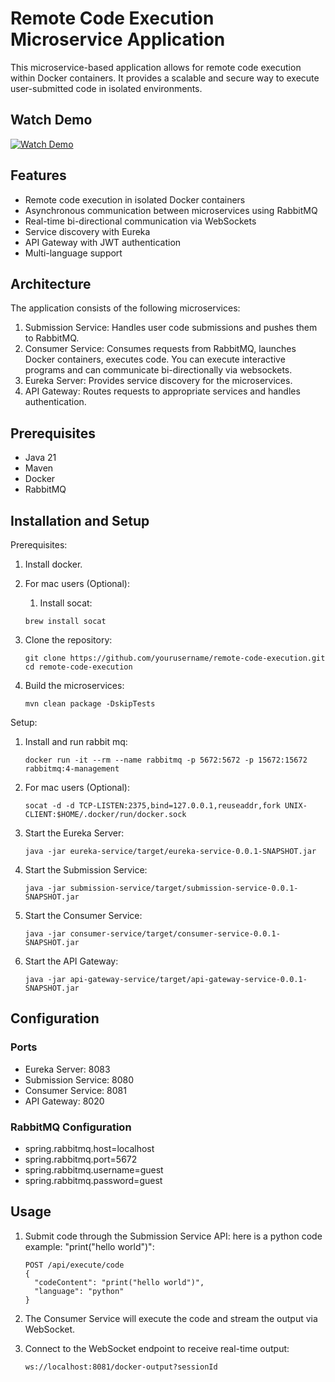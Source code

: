 # Remote Code Execution Microservice Application

This microservice-based application allows for remote code execution within Docker containers. It provides a scalable and secure way to execute user-submitted code in isolated environments.

## Watch Demo

[![Watch Demo](https://i9.ytimg.com/vi_webp/7ZvlDutX2kk/mq2.webp?sqp=CLSLscUG-oaymwEmCMACELQB8quKqQMa8AEB-AHSCIAC0AWKAgwIABABGFMgWihlMA8%3D&rs=AOn4CLAJSVo2MPeV2_-sHxYHF-FrIolWgQ&retry=3)](https://www.youtube.com/watch?v=7ZvlDutX2kk)

## Features

-   Remote code execution in isolated Docker containers
-   Asynchronous communication between microservices using RabbitMQ
-   Real-time bi-directional communication via WebSockets
-   Service discovery with Eureka
-   API Gateway with JWT authentication
- Multi-language support

## Architecture

The application consists of the following microservices:

1. Submission Service: Handles user code submissions and pushes them to RabbitMQ.
2. Consumer Service: Consumes requests from RabbitMQ, launches Docker containers, executes code. You can execute interactive programs and can communicate bi-directionally via websockets.
3. Eureka Server: Provides service discovery for the microservices.
4. API Gateway: Routes requests to appropriate services and handles authentication.

## Prerequisites

-   Java 21
-   Maven
-   Docker
-   RabbitMQ

## Installation and Setup
Prerequisites: 
1. Install docker.
2. For mac users (Optional):
   1. Install socat:
   
    ```
    brew install socat
    ```

3. Clone the repository:
 
    ```
    git clone https://github.com/yourusername/remote-code-execution.git
    cd remote-code-execution
    ```

4. Build the microservices:

    ```
    mvn clean package -DskipTests
    ```

Setup:
1. Install and run rabbit mq:

    ```
    docker run -it --rm --name rabbitmq -p 5672:5672 -p 15672:15672 rabbitmq:4-management
    ```

2. For mac users (Optional): 

    ```
    socat -d -d TCP-LISTEN:2375,bind=127.0.0.1,reuseaddr,fork UNIX-CLIENT:$HOME/.docker/run/docker.sock
    ```

3. Start the Eureka Server:

    ```
    java -jar eureka-service/target/eureka-service-0.0.1-SNAPSHOT.jar
    ```

4. Start the Submission Service:

    ```
    java -jar submission-service/target/submission-service-0.0.1-SNAPSHOT.jar
    ```

5. Start the Consumer Service:

    ```
    java -jar consumer-service/target/consumer-service-0.0.1-SNAPSHOT.jar
    ```

6. Start the API Gateway:
    ```
    java -jar api-gateway-service/target/api-gateway-service-0.0.1-SNAPSHOT.jar
    ```

## Configuration

### Ports

-   Eureka Server: 8083
-   Submission Service: 8080
-   Consumer Service: 8081
-   API Gateway: 8020

### RabbitMQ Configuration

-   spring.rabbitmq.host=localhost
-   spring.rabbitmq.port=5672
-   spring.rabbitmq.username=guest
-   spring.rabbitmq.password=guest

## Usage

1. Submit code through the Submission Service API:
   here is a python code example: "print("hello world")":

    ```
    POST /api/execute/code
    {
      "codeContent": "print("hello world")",
      "language": "python"
    }
    ```

2. The Consumer Service will execute the code and stream the output via WebSocket.

3. Connect to the WebSocket endpoint to receive real-time output:
    ```
    ws://localhost:8081/docker-output?sessionId
    ```